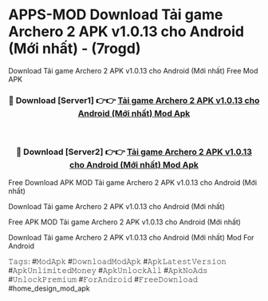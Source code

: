 # APPS-MOD Download Tải game Archero 2 APK v1.0.13 cho Android (Mới nhất) - (7rogd)
Download Tải game Archero 2 APK v1.0.13 cho Android (Mới nhất) Free Mod APK

<div align="center">
<h3>🔴 Download [Server1] 👉👉 <a href="https://apk-comot.site?title=Tải_game_Archero_2_APK_v1.0.13_cho_Android_(Mới_nhất)">Tải game Archero 2 APK v1.0.13 cho Android (Mới nhất) Mod Apk</a></h3><br>

<h3>🔴 Download [Server2] 👉👉 <a href="https://apk-comot.site?title=Tải_game_Archero_2_APK_v1.0.13_cho_Android_(Mới_nhất)">Tải game Archero 2 APK v1.0.13 cho Android (Mới nhất) Mod Apk</a></h3>
</div>


Free Download APK MOD Tải game Archero 2 APK v1.0.13 cho Android (Mới nhất)

Download Tải game Archero 2 APK v1.0.13 cho Android (Mới nhất) 

Free APK MOD Tải game Archero 2 APK v1.0.13 cho Android (Mới nhất) 

Download Tải game Archero 2 APK v1.0.13 cho Android (Mới nhất) Mod For Android

𝚃𝚊𝚐𝚜: #𝙼𝚘𝚍𝙰𝚙𝚔 #𝙳𝚘𝚠𝚗𝚕𝚘𝚊𝚍𝙼𝚘𝚍𝙰𝚙𝚔 #𝙰𝚙𝚔𝙻𝚊𝚝𝚎𝚜𝚝𝚅𝚎𝚛𝚜𝚒𝚘𝚗 #𝙰𝚙𝚔𝚄𝚗𝚕𝚒𝚖𝚒𝚝𝚎𝚍𝙼𝚘𝚗𝚎𝚢 #𝙰𝚙𝚔𝚄𝚗𝚕𝚘𝚌𝚔𝙰𝚕𝚕 #𝙰𝚙𝚔𝙽𝚘𝙰𝚍𝚜 #𝚄𝚗𝚕𝚘𝚌𝚔𝙿𝚛𝚎𝚖𝚒𝚞𝚖 #𝙵𝚘𝚛𝙰𝚗𝚍𝚛𝚘𝚒𝚍 #𝙵𝚛𝚎𝚎𝙳𝚘𝚠𝚗𝚕𝚘𝚊𝚍 #home_design_mod_apk